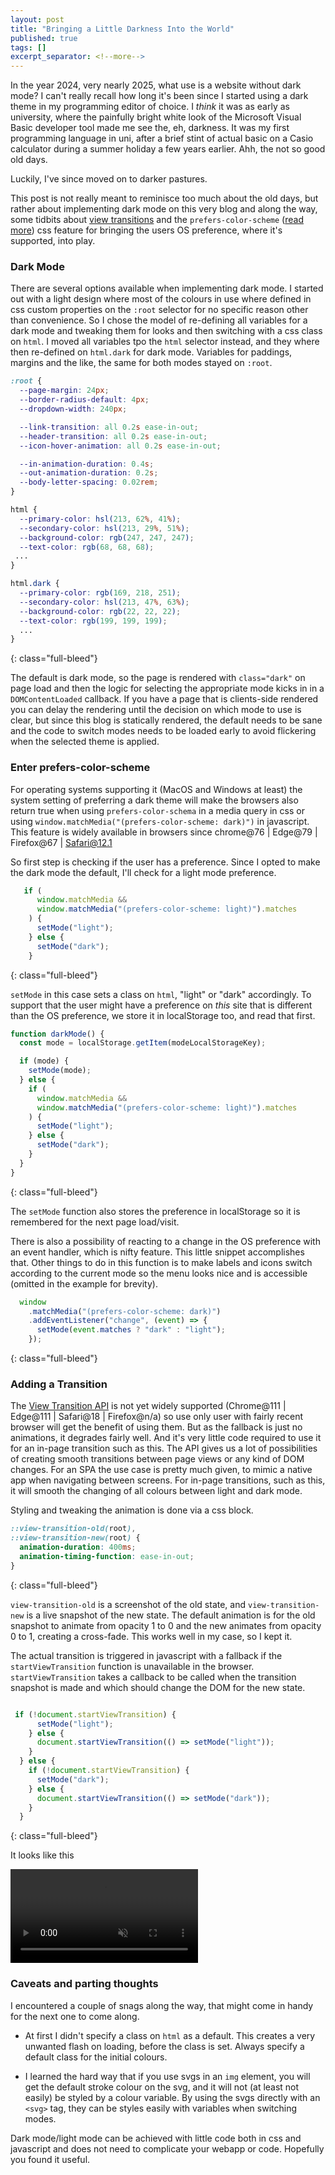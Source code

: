 ```yaml
---
layout: post
title: "Bringing a Little Darkness Into the World"
published: true
tags: []
excerpt_separator: <!--more-->
---
```


In the year 2024, very nearly 2025, what use is a website without dark mode? I can't really recall how long it's been since I started using a dark theme in my programming editor of choice. I _think_ it was as early as university, where the painfully bright white look of the Microsoft Visual Basic developer tool made me see the, eh, darkness. It was my first programming language in uni, after a brief stint of actual basic on a Casio calculator during a summer holiday a few years earlier. Ahh, the not so good old days. 

Luckily, I've since moved on to darker pastures.

This post is not really meant to reminisce too much about the old days, but rather about implementing dark mode on this very blog and along the way, some tidbits about [view transitions](https://developer.mozilla.org/en-US/docs/Web/API/View_Transitions_API) and the `prefers-color-scheme` ([read more](https://developer.mozilla.org/en-US/docs/Web/CSS/@media/prefers-color-scheme)) css feature for bringing the users OS preference, where it's supported, into play. 
<!--more-->

<h3><a name="darkmode">Dark Mode</a></h3>

There are several options available when implementing dark mode. I started out with a light design where most of the colours in use where defined in css custom properties on the `:root` selector for no specific reason other than convenience. So I chose the model of re-defining all variables for a dark mode and tweaking them for looks and then switching with a css class on `html`. I moved all variables tpo the `html` selector instead, and they where then re-defined on `html.dark` for dark mode. Variables for paddings, margins and the like, the same for both modes stayed on `:root`. 

```css
:root {
  --page-margin: 24px;
  --border-radius-default: 4px;
  --dropdown-width: 240px;

  --link-transition: all 0.2s ease-in-out;
  --header-transition: all 0.2s ease-in-out;
  --icon-hover-animation: all 0.2s ease-in-out;

  --in-animation-duration: 0.4s;
  --out-animation-duration: 0.2s;
  --body-letter-spacing: 0.02rem;
}

html {
  --primary-color: hsl(213, 62%, 41%);
  --secondary-color: hsl(213, 29%, 51%);
  --background-color: rgb(247, 247, 247);
  --text-color: rgb(68, 68, 68);
 ...
}

html.dark {
  --primary-color: rgb(169, 218, 251);
  --secondary-color: hsl(213, 47%, 63%);
  --background-color: rgb(22, 22, 22);
  --text-color: rgb(199, 199, 199);
  ...
}
```
{: class="full-bleed"}

The default is dark mode, so the page is rendered with `class="dark"` on page load and then the logic for selecting the appropriate mode kicks in in a `DOMContentLoaded` callback. If you have a page that is clients-side rendered you can delay the rendering until the decision on which mode to use is clear, but since this blog is statically rendered, the default needs to be sane and the code to switch modes needs to be loaded early to avoid flickering when the selected theme is applied.

<h3><a name="prefers">Enter prefers-color-scheme</a></h3>

For operating systems supporting it (MacOS and Windows at least) the system setting of preferring a dark theme will make the browsers also return true when using `prefers-color-schema` in a media query in css or using `window.matchMedia("(prefers-color-scheme: dark)")` in javascript. This feature is widely available in browsers since chrome@76 \| Edge@79 \| Firefox@67 \| Safari@12.1

So first step is checking if the user has a preference. Since I opted to make the dark mode the default, I'll check for a light mode preference. 

```javascript
   if (
      window.matchMedia &&
      window.matchMedia("(prefers-color-scheme: light)").matches
    ) {
      setMode("light");
    } else {
      setMode("dark");
    }
```
{: class="full-bleed"}

`setMode` in this case sets a class on `html`, "light" or "dark" accordingly. To support that the user might have a preference on _this_ site that is different than the OS preference, we store it in localStorage too, and read that first. 


```javascript
function darkMode() {
  const mode = localStorage.getItem(modeLocalStorageKey);

  if (mode) {
    setMode(mode);
  } else {
    if (
      window.matchMedia &&
      window.matchMedia("(prefers-color-scheme: light)").matches
    ) {
      setMode("light");
    } else {
      setMode("dark");
    }
  }
}
```
{: class="full-bleed"}

The `setMode` function also stores the preference in localStorage so it is remembered for the next page load/visit. 

There is also a possibility of reacting to a change in the OS preference with an event handler, which is nifty feature. This little snippet accomplishes that. Other things to do in this function is to make labels and icons switch according to the current mode so the menu looks nice and is accessible (omitted in the example for brevity).

```javascript
  window
    .matchMedia("(prefers-color-scheme: dark)")
    .addEventListener("change", (event) => {
      setMode(event.matches ? "dark" : "light");
    });
```
{: class="full-bleed"}

<h3><a name="viewtrans">Adding a Transition</a></h3>

The [View Transition API](https://developer.mozilla.org/en-US/docs/Web/API/View_Transitions_API) is not yet widely supported (Chrome@111 \| Edge@111 \| Safari@18 \| Firefox@n/a) so use only user with fairly recent browser will get the benefit of using them. But as the fallback is just no animations, it degrades fairly well. And it's very little code required to use it for an in-page transition such as this. The API gives us a lot of possibilities of creating smooth transitions between page views or any kind of DOM changes. For an SPA the use case is pretty much given, to mimic a native app when navigating between screens. For in-page transitions, such as this, it will smooth the changing of all colours between light and dark mode. 

Styling and tweaking the animation is done via a css block. 

```css
::view-transition-old(root),
::view-transition-new(root) {
  animation-duration: 400ms;
  animation-timing-function: ease-in-out;
}
```
{: class="full-bleed"}

`view-transition-old` is a screenshot of the old state, and `view-transition-new` is a live snapshot of the new state. The default animation is for the old snapshot to animate from opacity 1 to 0 and the new animates from opacity 0 to 1, creating a cross-fade. This works well in my case, so I kept it. 

The actual transition is triggered in javascript with a fallback if the `startViewTransition` function is unavailable in the browser. `startViewTransition` takes a callback to be called when the transition snapshot is made and which should change the DOM for the new state. 

```javascript

 if (!document.startViewTransition) {
      setMode("light");
    } else {
      document.startViewTransition(() => setMode("light"));
    }
  } else {
    if (!document.startViewTransition) {
      setMode("dark");
    } else {
      document.startViewTransition(() => setMode("dark"));
    }
  }

```
{: class="full-bleed"}

It looks like this

<video class="full-bleed" src="/assets/media/darkness.mov" autoplay loop muted></video>

<h3><a name="caveat">Caveats and parting thoughts</a></h3>

I encountered a couple of snags along the way, that might come in handy for the next one to come along. 

* At first I didn't specify a class on `html` as a default. This creates a very unwanted flash on loading, before the class is set. Always specify a default class for the initial colours. 

* I learned the hard way that if you use svgs in an `img` element, you will get the default stroke colour on the svg, and it will not (at least not easily) be styled by a colour variable. By using the svgs directly with an `<svg>` tag, they can be styles easily with variables when switching modes. 

Dark mode/light mode can be achieved with little code both in css and javascript and does not need to complicate your webapp or code. Hopefully you found it useful. 